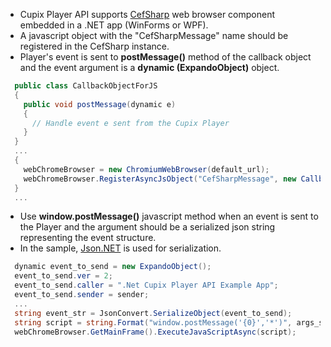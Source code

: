 * Cupix Player API supports [CefSharp](https://github.com/cefsharp/CefSharp) web browser component embedded in a .NET app (WinForms or WPF).
* A javascript object with the "CefSharpMessage" name should be registered in the CefSharp instance.
* Player's event is sent to **postMessage()** method of the callback object and the event argument is a **dynamic (ExpandoObject)** object.

```csharp
  public class CallbackObjectForJS
  {
    public void postMessage(dynamic e)
    {
      // Handle event e sent from the Cupix Player
    }
  }
  ...
  {
    webChromeBrowser = new ChromiumWebBrowser(default_url);
    webChromeBrowser.RegisterAsyncJsObject("CefSharpMessage", new CallbackObjectForJS(this));
  }
  ...
```
* Use **window.postMessage()** javascript method when an event is sent to the Player and the argument should be a serialized json string representing the event structure.
* In the sample, [Json.NET](https://www.newtonsoft.com/json) is used for serialization.
```csharp
  dynamic event_to_send = new ExpandoObject();
  event_to_send.ver = 2;
  event_to_send.caller = ".Net Cupix Player API Example App";
  event_to_send.sender = sender;
  ...
  string event_str = JsonConvert.SerializeObject(event_to_send);
  string script = string.Format("window.postMessage('{0}','*')", args_str); 
  webChromeBrowser.GetMainFrame().ExecuteJavaScriptAsync(script);
```
